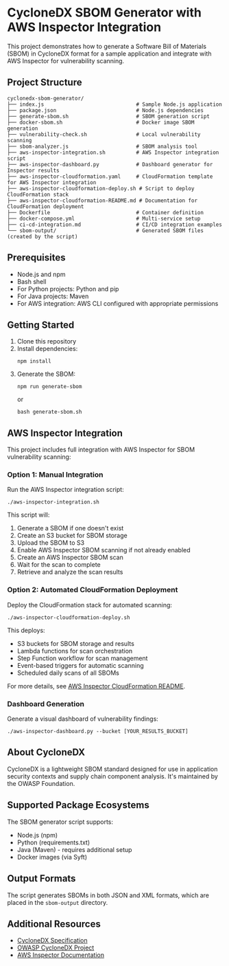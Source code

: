 # CycloneDX SBOM Generator with AWS Inspector Integration

This project demonstrates how to generate a Software Bill of Materials (SBOM) in CycloneDX format for a sample application and integrate with AWS Inspector for vulnerability scanning.

## Project Structure

```
cyclonedx-sbom-generator/
├── index.js                              # Sample Node.js application
├── package.json                          # Node.js dependencies
├── generate-sbom.sh                      # SBOM generation script
├── docker-sbom.sh                        # Docker image SBOM generation
├── vulnerability-check.sh                # Local vulnerability scanning
├── sbom-analyzer.js                      # SBOM analysis tool
├── aws-inspector-integration.sh          # AWS Inspector integration script
├── aws-inspector-dashboard.py            # Dashboard generator for Inspector results
├── aws-inspector-cloudformation.yaml     # CloudFormation template for AWS Inspector integration
├── aws-inspector-cloudformation-deploy.sh # Script to deploy CloudFormation stack
├── aws-inspector-cloudformation-README.md # Documentation for CloudFormation deployment
├── Dockerfile                            # Container definition
├── docker-compose.yml                    # Multi-service setup
├── ci-cd-integration.md                  # CI/CD integration examples
└── sbom-output/                          # Generated SBOM files (created by the script)
```

## Prerequisites

- Node.js and npm
- Bash shell
- For Python projects: Python and pip
- For Java projects: Maven
- For AWS integration: AWS CLI configured with appropriate permissions

## Getting Started

1. Clone this repository
2. Install dependencies:
   ```
   npm install
   ```
3. Generate the SBOM:
   ```
   npm run generate-sbom
   ```
   or
   ```
   bash generate-sbom.sh
   ```

## AWS Inspector Integration

This project includes full integration with AWS Inspector for SBOM vulnerability scanning:

### Option 1: Manual Integration

Run the AWS Inspector integration script:
```
./aws-inspector-integration.sh
```

This script will:
1. Generate a SBOM if one doesn't exist
2. Create an S3 bucket for SBOM storage
3. Upload the SBOM to S3
4. Enable AWS Inspector SBOM scanning if not already enabled
5. Create an AWS Inspector SBOM scan
6. Wait for the scan to complete
7. Retrieve and analyze the scan results

### Option 2: Automated CloudFormation Deployment

Deploy the CloudFormation stack for automated scanning:
```
./aws-inspector-cloudformation-deploy.sh
```

This deploys:
- S3 buckets for SBOM storage and results
- Lambda functions for scan orchestration
- Step Function workflow for scan management
- Event-based triggers for automatic scanning
- Scheduled daily scans of all SBOMs

For more details, see [AWS Inspector CloudFormation README](aws-inspector-cloudformation-README.md).

### Dashboard Generation

Generate a visual dashboard of vulnerability findings:
```
./aws-inspector-dashboard.py --bucket [YOUR_RESULTS_BUCKET]
```

## About CycloneDX

CycloneDX is a lightweight SBOM standard designed for use in application security contexts and supply chain component analysis. It's maintained by the OWASP Foundation.

## Supported Package Ecosystems

The SBOM generator script supports:

- Node.js (npm)
- Python (requirements.txt)
- Java (Maven) - requires additional setup
- Docker images (via Syft)

## Output Formats

The script generates SBOMs in both JSON and XML formats, which are placed in the `sbom-output` directory.

## Additional Resources

- [CycloneDX Specification](https://cyclonedx.org/specification/overview/)
- [OWASP CycloneDX Project](https://owasp.org/www-project-cyclonedx/)
- [AWS Inspector Documentation](https://docs.aws.amazon.com/inspector/latest/user/scanning-sbom.html)
